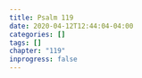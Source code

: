 ```yaml
---
title: Psalm 119
date: 2020-04-12T12:44:04-04:00
categories: []
tags: []
chapter: "119"
inprogress: false
---
```


